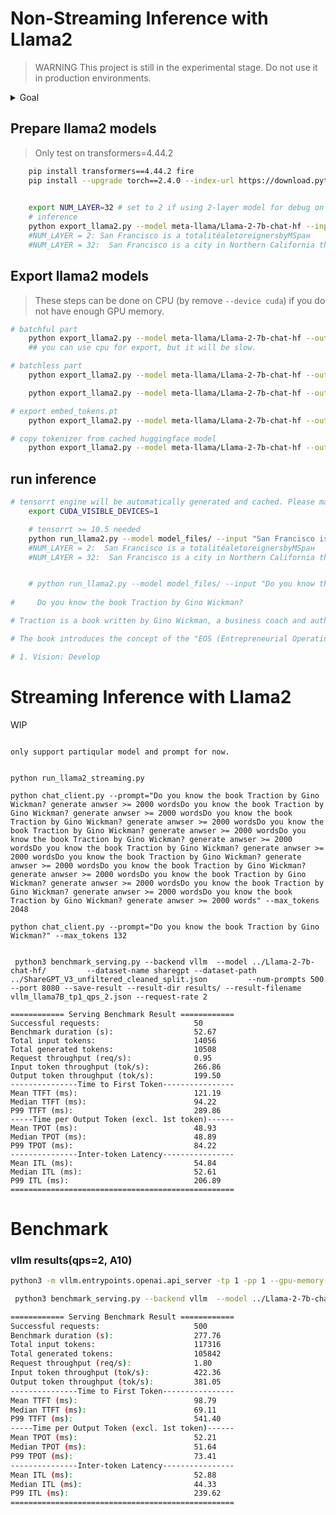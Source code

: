 # Non-Streaming Inference with Llama2

> WARNING
This project is still in the experimental stage. Do not use it in production environments. 

<details>
<summary>Goal</summary>
The final goal is that, we want serve LLM mainly with TensorRT, but with no dependency on TensorRT-LLM or Triton server. We segment layers based on whether they can be batched with respect to the sequence length's dimension. The model is divided into two parts: batchful and batchless. Model parameters are (mainly) located in the batchful part, whereas the batchless part consists of positional encoding and parameter-free self-attention. After masking the batchless part, we perform a complete trace.

Traditional dynamic batching can be applied the batchful part. We isolate the batchless part as a separate custom sub-graph/(function in future) and implement it using a TensorRT plugin. This plugin does nothing but direct the batchless part to a dedicated TorchPipe server. The management and resource(e.g. kvcache) control operate entirely independently of TensorRT.

The computation for the batchless part could be implemented as a standalone CUDA kernel. However, for simplicity, we have chosen to trace and implement it using TensorRT. TensorRT may internally optimize computations by matching flash attention patterns. The verbose information from TensorRT indicates that it has identified and reassigned Myelin backends for Self-Attention nodes (i.e., /MatMul_1, /Softmax, /MatMul).
</details>

## Prepare llama2 models
> Only test on transformers=4.44.2
    
```bash
    pip install transformers==4.44.2 fire
    pip install --upgrade torch==2.4.0 --index-url https://download.pytorch.org/whl/cu118
    

    export NUM_LAYER=32 # set to 2 if using 2-layer model for debug on 12GB-GPU.
    # inference
    python export_llama2.py --model meta-llama/Llama-2-7b-chat-hf --input "San Francisco is a" --test --num_layers $NUM_LAYER 
    #NUM_LAYER = 2: San Francisco is a totalitéaletoreignersbyMSран
    #NUM_LAYER = 32:  San Francisco is a city in Northern California that is known
```

## Export llama2 models
> These steps can be done on CPU (by remove `--device cuda`) if you do not have enough GPU memory.

```bash
# batchful part
    python export_llama2.py --model meta-llama/Llama-2-7b-chat-hf --output_dir model_files/ --export batchful --num_layers $NUM_LAYER --device cuda
    ## you can use cpu for export, but it will be slow.

# batchless part
    python export_llama2.py --model meta-llama/Llama-2-7b-chat-hf --output_dir model_files/ --export prefill_batchless  

    python export_llama2.py --model meta-llama/Llama-2-7b-chat-hf --output_dir model_files/ --export decode_batchless  

# export embed_tokens.pt
    python export_llama2.py --model meta-llama/Llama-2-7b-chat-hf --output_dir model_files/ --export embed_tokens

# copy tokenizer from cached huggingface model
    python export_llama2.py --model meta-llama/Llama-2-7b-chat-hf --output_dir model_files/ --export tokenizer

```

## run inference
```bash
# tensorrt engine will be automatically generated and cached. Please make sure there are enough GPU memory, or you can generate the engines multiple times.
    export CUDA_VISIBLE_DEVICES=1

    # tensorrt >= 10.5 needed
    python run_llama2.py --model model_files/ --input "San Francisco is a" 
    #NUM_LAYER = 2:  San Francisco is a totalitéaletoreignersbyMSран
    #NUM_LAYER = 32:  San Francisco is a city in Northern California that is known


    # python run_llama2.py --model model_files/ --input "Do you know the book Traction by Gino Wickman" --max_tokens 132
    
#     Do you know the book Traction by Gino Wickman?

# Traction is a book written by Gino Wickman, a business coach and author, that provides a framework for creating a successful business. The book focuses on the importance of having a clear vision, establishing a strong leadership team, and implementing a set of core values that guide decision-making.

# The book introduces the concept of the "EOS (Entrepreneurial Operating System)," which is a set of tools and processes that help businesses achieve their goals and create a sustainable, successful organization. The EOS framework includes six key components:

# 1. Vision: Develop
```



# Streaming Inference with Llama2
WIP


```

only support partiqular model and prompt for now.
 

python run_llama2_streaming.py 

python chat_client.py --prompt="Do you know the book Traction by Gino Wickman? generate anwser >= 2000 wordsDo you know the book Traction by Gino Wickman? generate anwser >= 2000 wordsDo you know the book Traction by Gino Wickman? generate anwser >= 2000 wordsDo you know the book Traction by Gino Wickman? generate anwser >= 2000 wordsDo you know the book Traction by Gino Wickman? generate anwser >= 2000 wordsDo you know the book Traction by Gino Wickman? generate anwser >= 2000 wordsDo you know the book Traction by Gino Wickman? generate anwser >= 2000 wordsDo you know the book Traction by Gino Wickman? generate anwser >= 2000 wordsDo you know the book Traction by Gino Wickman? generate anwser >= 2000 wordsDo you know the book Traction by Gino Wickman? generate anwser >= 2000 wordsDo you know the book Traction by Gino Wickman? generate anwser >= 2000 words" --max_tokens 2048 

python chat_client.py --prompt="Do you know the book Traction by Gino Wickman?" --max_tokens 132  


 python3 benchmark_serving.py --backend vllm  --model ../Llama-2-7b-chat-hf/         --dataset-name sharegpt --dataset-path ../ShareGPT_V3_unfiltered_cleaned_split.json         --num-prompts 500 --port 8080 --save-result --result-dir results/ --result-filename vllm_llama7B_tp1_qps_2.json --request-rate 2   
```

```
============ Serving Benchmark Result ============
Successful requests:                     50        
Benchmark duration (s):                  52.67     
Total input tokens:                      14056     
Total generated tokens:                  10508     
Request throughput (req/s):              0.95      
Input token throughput (tok/s):          266.86    
Output token throughput (tok/s):         199.50    
---------------Time to First Token----------------
Mean TTFT (ms):                          121.19    
Median TTFT (ms):                        94.22     
P99 TTFT (ms):                           289.86    
-----Time per Output Token (excl. 1st token)------
Mean TPOT (ms):                          48.93     
Median TPOT (ms):                        48.89     
P99 TPOT (ms):                           84.22     
---------------Inter-token Latency----------------
Mean ITL (ms):                           54.84     
Median ITL (ms):                         52.61     
P99 ITL (ms):                            206.89    
==================================================
```



# Benchmark



### vllm results(qps=2, A10)

```bash
python3 -m vllm.entrypoints.openai.api_server -tp 1 -pp 1 --gpu-memory-utilization 0.95         --model ../Llama-2-7b-chat-hf/ --port 8000 --disable-log-stats --disable-log-requests 

 python3 benchmark_serving.py --backend vllm  --model ../Llama-2-7b-chat-hf/         --dataset-name sharegpt --dataset-path ../ShareGPT_V3_unfiltered_cleaned_split.json         --num-prompts 50 --port 8000 --save-result --result-dir results/ --result-filename vllm_llama7B_tp1_qps_2.json --request-rate 2   
```

```bash
============ Serving Benchmark Result ============
Successful requests:                     500       
Benchmark duration (s):                  277.76    
Total input tokens:                      117316    
Total generated tokens:                  105842    
Request throughput (req/s):              1.80      
Input token throughput (tok/s):          422.36    
Output token throughput (tok/s):         381.05    
---------------Time to First Token----------------
Mean TTFT (ms):                          98.79     
Median TTFT (ms):                        69.11     
P99 TTFT (ms):                           541.40    
-----Time per Output Token (excl. 1st token)------
Mean TPOT (ms):                          52.21     
Median TPOT (ms):                        51.64     
P99 TPOT (ms):                           73.41     
---------------Inter-token Latency----------------
Mean ITL (ms):                           52.88     
Median ITL (ms):                         44.33     
P99 ITL (ms):                            239.62    
==================================================

```




